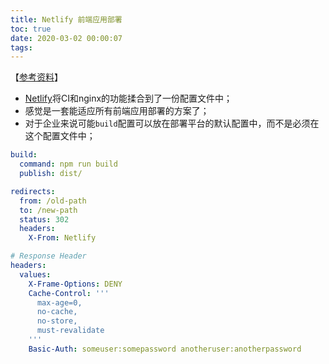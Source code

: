 ```yaml
---
title: Netlify 前端应用部署
toc: true
date: 2020-03-02 00:00:07
tags:
---
```


【[参考资料](https://docs.netlify.com/configure-builds/file-based-configuration/#sample-file)】
* [Netlify](https://www.netlify.com/)将CI和nginx的功能揉合到了一份配置文件中；
* 感觉是一套能适应所有前端应用部署的方案了；
* 对于企业来说可能`build`配置可以放在部署平台的默认配置中，而不是必须在这个配置文件中；

```yml
build:
  command: npm run build
  publish: dist/

redirects:
  from: /old-path
  to: /new-path
  status: 302
  headers:
    X-From: Netlify

# Response Header
headers:
  values:
    X-Frame-Options: DENY
    Cache-Control: '''
      max-age=0,
      no-cache,
      no-store,
      must-revalidate
    '''
    Basic-Auth: someuser:somepassword anotheruser:anotherpassword
```
